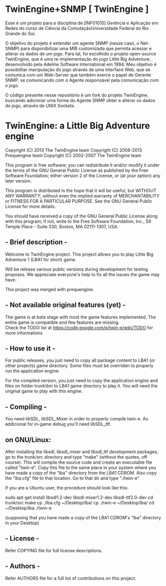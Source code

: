 # TwinEngine+SNMP [ TwinEngine ]

Esse é um projeto para a disciplina de [INF01015] Gerência e Aplicação em Redes do curso de Ciência da 
ComutaçãoUniversidade Federal do Rio Grande do Sul. 

O objetivo do projeto é extender um agente SNMP (nesse caso, o Net-SNMP) para disponibilizar uma MIB
customizada que permita acessar e alterar os dados de um jogo. Para tal, foi escolhido o projeto open-source
TwinEngine, que é uma re-implementação do jogo Little Big Adventure, desenvolvido pela Adeline Software 
International em 1994. 
Meu objetivo é possibilitar manipulação do jogo através de uma Interface Web, que se comunica com um Web-Server
que também exerce o papel de Gerente SNMP, se comunicando com o Agente responsável pela comunicação com o jogo. 

O código presente nesse repositório é um fork do projeto TwinEngine, buscando adicionar uma forma do Agente SNMP
obter e alterar os dados do jogo, através de UNIX Sockets.

# TwinEngine: a Little Big Adventure engine
	
Copyright (C) 2013 The TwinEngine team
Copyright (C) 2008-2013 Prequengine team
Copyright (C) 2002-2007 The TwinEngine team

This program is free software; you can redistribute it and/or
modify it under the terms of the GNU General Public License 
as published by the Free Software Foundation; either version 2
of the License, or (at your option) any later version.

This program is distributed in the hope that it will be useful,
but WITHOUT ANY WARRANTY; without even the implied warranty of
MERCHANTABILITY or FITNESS FOR A PARTICULAR PURPOSE.  See the
GNU General Public License for more details.

You should have received a copy of the GNU General Public License
along with this program; if not, write to the Free Software
Foundation, Inc., 59 Temple Place - Suite 330, Boston, MA  02111-1307, USA.


## - Brief description -

Welcome to TwinEngine project.
This project allows you to play Little Big Adventure 1 (LBA1 for short) game.

Will be release various public versions during development for testing proposes.
We appreciate everyone's help to fix all the issues the game may have.

This project was merged with prequengine.


## - Not available original features (yet) -

The game is at beta stage with most the game features implemented. The entire game is compatible
and few features are missing.  
Check the TODO list at https://code.google.com/p/twin-e/wiki/TODO for more informations


## - How to use it -

For public releases, you just need to copy all package content to LBA1 (or other projects)
game directory. Some files must be overriden to properly run the application engine.

For the compiled version, you just need to copy the application engine and files on folder trunk\bin
to LBA1 game directory to play it. You will need the original game to play with this engine.


## - Compiling -

You need libSDL, libSDL_Mixer in order to properly compile twin-e.
As addicional for in-game debug you'll need libSDL_ttf.


## on GNU/Linux:

After installing the libsdl, libsdl_mixer and libsdl_ttf development packages,
go to the trunk/src directory and type "make" (without the quotes, off course).
This will compile the source code and create an executable file called
"twin-e". Copy this file to the same place in your system where you have
made a copy of the "lba" directory from the LBA1 CDROM. Also copy the "lba.cfg"
file to that location. Go to that dir and type "./twin-e"

If you are a Ubuntu user, the procedure should look like this:

sudo apt-get install libsdl1.2-dev libsdl-mixer1.2-dev libsdl-ttf2.0-dev
cd trunk/src
make
cp ./lba.cfg ~/Desktop/lba/
cp ./twin-e ~/Desktop/lba/
cd ~/Desktop/lba
./twin-e

(supposing that you have made a copy of the LBA1 CDROM's "lba" directory in your Desktop)


## - License -

Refer COPYING file for full license descriptions.


## - Authors -

Refer AUTHORS file for a full list of contributions on this project.
